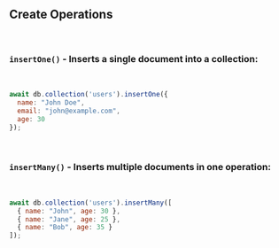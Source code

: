 ## Create Operations  

&nbsp;  

### `insertOne()` - Inserts a single document into a collection:  

&nbsp;  

```javascript
await db.collection('users').insertOne({
  name: "John Doe",
  email: "john@example.com",
  age: 30
});
```

&nbsp;  

### `insertMany()` - Inserts multiple documents in one operation:  

&nbsp;  

```javascript
await db.collection('users').insertMany([
  { name: "John", age: 30 },
  { name: "Jane", age: 25 },
  { name: "Bob", age: 35 }
]);
```